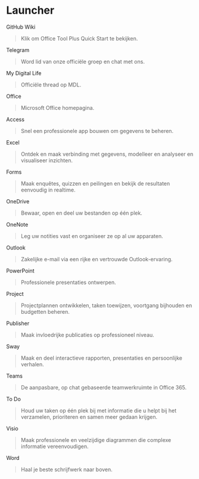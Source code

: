 # Launcher

GitHub Wiki
> Klik om Office Tool Plus Quick Start te bekijken.

Telegram
> Word lid van onze officiële groep en chat met ons.

My Digital Life
> Officiële thread op MDL.

Office
> Microsoft Office homepagina.

Access
> Snel een professionele app bouwen om gegevens te beheren.

Excel
> Ontdek en maak verbinding met gegevens, modelleer en analyseer en visualiseer inzichten.

Forms
> Maak enquêtes, quizzen en peilingen en bekijk de resultaten eenvoudig in realtime.

OneDrive
> Bewaar, open en deel uw bestanden op één plek.

OneNote
> Leg uw notities vast en organiseer ze op al uw apparaten.

Outlook
> Zakelijke e-mail via een rijke en vertrouwde Outlook-ervaring.

PowerPoint
> Professionele presentaties ontwerpen.

Project
> Projectplannen ontwikkelen, taken toewijzen, voortgang bijhouden en budgetten beheren.

Publisher
> Maak invloedrijke publicaties op professioneel niveau.

Sway
> Maak en deel interactieve rapporten, presentaties en persoonlijke verhalen.

Teams
> De aanpasbare, op chat gebaseerde teamwerkruimte in Office 365.

To Do
> Houd uw taken op één plek bij met informatie die u helpt bij het verzamelen, prioriteren en samen meer gedaan krijgen.

Visio
> Maak professionele en veelzijdige diagrammen die complexe informatie vereenvoudigen.

Word
> Haal je beste schrijfwerk naar boven.
